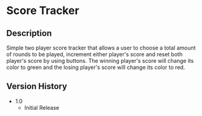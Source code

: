 # Score Tracker

## Description

Simple two player score tracker that allows a user to choose a total amount of rounds to be played, increment either player's
score and reset both player's score by using buttons. The winning player's score will change its color to green and the losing player's score will change its color to red.

## Version History

* 1.0
    * Initial Release